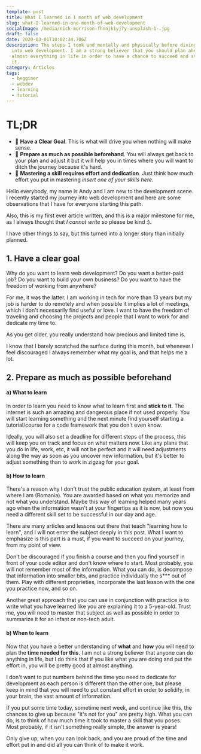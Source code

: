 ```yaml
---
template: post
title: What I learned in 1 month of web development
slug: what-I-learned-in-one-month-of-web-development
socialImage: /media/nick-morrison-fhnnjk1yj7y-unsplash-1-.jpg
draft: false
date: 2020-03-01T10:02:34.706Z
description: The steps I took and mentally and physically before diving deep
  into web development. I am a strong believer that you should plan ahead for
  almost everything in life in order to have a chance to succeed and stick to
  it.
category: Articles
tags:
  - begginer
  - webdev
  - learning
  - tutorial
---
```

# **TL;DR**

* 🗻 **Have a Clear Goal**. This is what will drive you when nothing will make sense.
* 📓 **Prepare as much as possible beforehand**. You will always get back to your plan and adjust it but it will help you in times where you will want to ditch the journey because it's hard.
* 🔨 **Mastering a skill requires effort and dedication**. Just think how much effort you put in mastering *insert one of your skills here*.

Hello everybody, my name is Andy and I am new to the development scene. I recently started my journey into web development and here are some observations that I have for everyone starting this path.

Also, this is my first ever article written, and this is a major milestone for me, as I always thought that *I cannot write* so please be kind :).

I have other things to say, but this turned into a longer story than initially planned.

## [](https://dev.to/andyprv/what-i-learned-in-1-month-of-web-development-1enk#1-have-a-clear-goal)1. **Have a clear goal**

Why do you want to learn web development? Do you want a better-paid job? Do you want to build your own business? Do you want to have the freedom of working from anywhere?

For me, it was the latter. I am working in tech for more than 13 years but my job is harder to do remotely and when possible it implies a lot of meetings, which I don't necessarily find useful or love. I want to have the freedom of traveling and choosing the projects and people that I want to work for and dedicate my time to.

As you get older, you really understand how precious and limited time is.

I know that I barely scratched the surface during this month, but whenever I feel discouraged I always remember what my goal is, and that helps me a lot.

## [](https://dev.to/andyprv/what-i-learned-in-1-month-of-web-development-1enk#2-prepare-as-much-as-possible-beforehand)2. **Prepare as much as possible beforehand**

#### [](https://dev.to/andyprv/what-i-learned-in-1-month-of-web-development-1enk#a-what-to-learn)a) **What to learn**

In order to learn you need to know what to learn first and **stick to it**. The internet is such an amazing and dangerous place if not used properly. You will start learning something and the next minute find yourself starting a tutorial/course for a code framework that you don't even know.

Ideally, you will also set a deadline for different steps of the process, this will keep you on track and focus on what matters now. Like any plans that you do in life, work, etc, it will not be perfect and it will need adjustments along the way as soon as you uncover new information, but it's better to adjust something than to work in zigzag for your goal.

#### [](https://dev.to/andyprv/what-i-learned-in-1-month-of-web-development-1enk#b-how-to-learn)b) **How to learn**

There's a reason why I don't trust the public education system, at least from where I am (Romania). You are awarded based on what you memorize and not what you understand. Maybe this way of learning helped many years ago when the information wasn't at your fingertips as it is now, but now you need a different skill set to be successful in our day and age.

There are many articles and lessons out there that teach "learning how to learn", and I will not enter the subject deeply in this post. What I want to emphasize is this part is a must, if you want to succeed on your journey, from my point of view.

Don't be discouraged if you finish a course and then you find yourself in front of your code editor and don't know where to start. Most probably, you will not remember most of the information. What you can do, is decompose that information into smaller bits, and practice individually the s\*\** out of them. Play with different proprieties, incorporate the last lesson with the one you practice now, and so on.

Another great approach that you can use in conjunction with practice is to write what you have learned like you are explaining it to a 5-year-old. Trust me, you will need to master that subject as well as possible in order to summarize it for an infant or non-tech adult.

#### [](https://dev.to/andyprv/what-i-learned-in-1-month-of-web-development-1enk#b-when-to-learn)b) **When to learn**

Now that you have a better understanding of **what** and **how** you will need to plan the **time needed for this**. I am not a strong believer that anyone can do anything in life, but I do think that if you like what you are doing and put the effort in, you will be pretty good at almost anything.

I don't want to put numbers behind the time you need to dedicate for development as each person is different than the other one, but please keep in mind that you will need to put constant effort in order to solidify, in your brain, the vast amount of information.

If you put some time today, sometime next week, and continue like this, the chances to give up because "it's not for you" are pretty high. What you can do, is to think of how much time it took to master a skill that you poses. Most probably, if it isn't something really simple, the answer is years!

Only give up, when you can look back, and you are proud of the time and effort put in and did all you can think of to make it work.